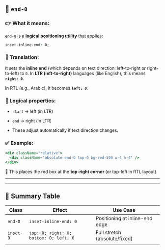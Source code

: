 
## 🔹 `end-0`

### 👉 What it means:

`end-0` is a **logical positioning utility** that applies:

```css
inset-inline-end: 0;
```

### 📘 Translation:

It sets the **inline end** (which depends on text direction: left-to-right or right-to-left) to `0`. In **LTR (left-to-right)** languages (like English), this means **`right: 0`**.

In RTL (e.g., Arabic), it becomes **`left: 0`**.

### 🧠 Logical properties:

- `start` → left (in LTR)
    
- `end` → right (in LTR)
    
- These adjust automatically if text direction changes.
    

### ✅ Example:

```jsx
<div className="relative">
  <div className="absolute end-0 top-0 bg-red-500 w-4 h-4" />
</div>
```

📌 This places the red box at the **top-right corner** (or top-left in RTL layout).

---


---

## 🔁 Summary Table

| Class     | Effect                                 | Use Case                       |     |
| --------- | -------------------------------------- | ------------------------------ | --- |
| `end-0`   | `inset-inline-end: 0`                  | Positioning at inline-end edge |     |
| `inset-0` | `top: 0; right: 0; bottom: 0; left: 0` | Full stretch (absolute/fixed)  |     |
|           |                                        |                                |     |
